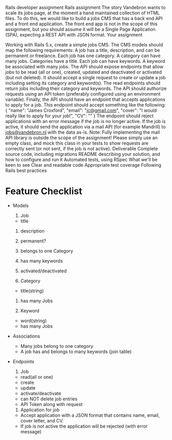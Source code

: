 Rails developer assignment
Rails assignment The story
Vandebron wants to scale its jobs page, at the moment a hand maintained collection of HTML files.
To do this, we would like to build a jobs CMS that has a back end API and a front end application. The front end app is not in the scope of this assignment, but you should assume it will be a Single Page Application (SPA), expecting a REST API with JSON format.
Your assignment

Working with Rails 5.x, create a simple jobs CMS. The CMS models should map the following requirements:
A job has a title, description, and can be permanent or freelance.
Each job has one category. A category can have many jobs. Categories have a title. Each job can have keywords. A keyword be associated with many jobs.
The API should expose endpoints that allow jobs to be read (all or one), created, updated and deactivated or activated (but not deleted). It should accept a single request to create or update a job including setting its category and keyword(s).
The read endpoints should return jobs including their category and keywords.
The API should authorize requests using an API token (preferably configured using an environment variable).
Finally, the API should have an endpoint that accepts applications to apply for a job. This endpoint should accept something like the following:
{
  "name": "James Croxford",
  "email": "jc@gmail.com",
  "cover": "I would really like to apply for your job!",
  "CV": "<full text of CV>"
}
The endpoint should reject applications with an error message if the job is no longer active.
If the job is active, it should send the application via a mail API (for example Mandrill) to jobs@vandebron.nl with the data as-is.
Note: Fully implementing the mail API library is outside the scope of the assignment! Please simply use an empty class, and mock this class in your tests to show requests are correctly sent (or not sent, if the job is not active).
Deliverable
Complete source code, including migrations
README describing your solution, and how to configure and run it
Automated tests, using RSpec
What we'll be keen to see
Clear and readable code
Appropriate test coverage
Following Rails best practices
# Feature Checklist

* Models

  1. Job
    * title
    1. description
    1. permanent?
    1. belongs to one Category
    1. has many keywords
    1. activated/deactivated

  1. Category
    * title(string)
    1. has many Jobs

  1. Keyword
    * word(string)
    * has many Jobs
* Associations
    * Many jobs belong to one category
    * A job has and belongs to many keywords (join table)

* Endpoints
  1. Job
    * read(all or one)
    * create
    * update
    * activate/deactivate
    * can NOT delete job entries
    * API Token along with request
  1. Application for job
    * Accept application with a JSON format that contains name, email, cover letter, and CV.
    * If job is not active the application will be rejected (with error message)
